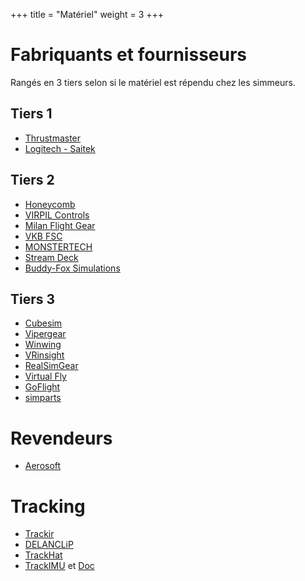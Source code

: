 +++
title = "Matériel"
weight = 3
+++

# Fabriquants et fournisseurs
Rangés en 3 tiers selon si le matériel est répendu chez les simmeurs.
## Tiers 1
- [Thrustmaster](https://www.thrustmaster.com/fr_FR/)
- [Logitech - Saitek](https://www.logitechg.com/fr-fr/products/flight.html)

## Tiers 2
- [Honeycomb](https://flyhoneycomb.com/)
- [VIRPIL Controls](https://virpil-controls.eu/)
- [Milan Flight Gear](https://mfg-sim.com/en/)
- [VKB FSC](https://flightsimcontrols.com/)
- [MONSTERTECH](https://www.monstertech.de/fr/)
- [Stream Deck](https://www.elgato.com/fr/gaming/stream-deck)
- [Buddy-Fox Simulations](https://www.buddy-fox.com/)

## Tiers 3
- [Cubesim](http://www.cubesim.com.cn/)
- [Vipergear](https://vipergear.eu/)
- [Winwing](https://www.winwing.cn/en/JOYSTICK)
- [VRinsight](http://www.vrinsight.com/)
- [RealSimGear](https://realsimgear.com/)
- [Virtual Fly](https://www.virtual-fly.com)
- [GoFlight](https://goflightinc.com/)
- [simparts](https://www.simparts.de/en/)

# Revendeurs
- [Aerosoft](https://aerosoft.com)

# Tracking
- [Trackir](https://www.trackir.fr)
- [DELANCLiP](https://delanengineering.com/)
- [TrackHat](https://www.trackhat.org/)
- [TrackIMU](https://www.trackimu.net/) et [Doc](https://www.hackster.io/movsensllc/trackimu-head-tracking-for-video-games-using-imu-7b6daf)
